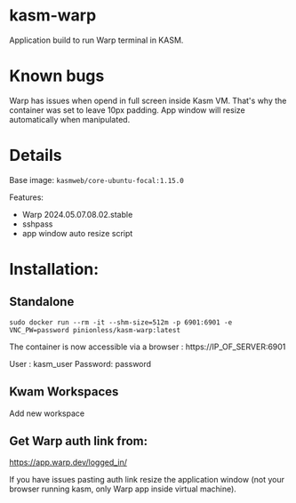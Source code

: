 # kasm-warp
Application build to run Warp terminal in KASM.
# Known bugs
Warp has issues when opend in full screen inside Kasm VM. That's why the container was set to leave 10px padding. App window will resize automatically when manipulated.

# Details
Base image: `kasmweb/core-ubuntu-focal:1.15.0`

Features:
- Warp 2024.05.07.08.02.stable
- sshpass
- app window auto resize script
  
# Installation:

## Standalone
`sudo docker run --rm -it --shm-size=512m -p 6901:6901 -e VNC_PW=password pinionless/kasm-warp:latest`

The container is now accessible via a browser : https://IP_OF_SERVER:6901

User : kasm_user Password: password

## Kwam Workspaces
Add new workspace

## Get Warp auth link from:
https://app.warp.dev/logged_in/

If you have issues pasting auth link resize the application window (not your browser running kasm, only Warp app inside virtual machine).
